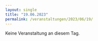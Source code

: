 ```yaml
---
layout: single
title: "19.06.2023"
permalink: /veranstaltungen/2023/06/19/
---
```


Keine Veranstaltung an diesem Tag.
